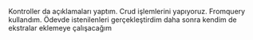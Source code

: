 Kontroller da açıklamaları yaptım. Crud işlemlerini yapıyoruz. Fromquery kullandım. Ödevde istenilenleri gerçekleştirdim daha sonra kendim de ekstralar eklemeye çalışacağım
